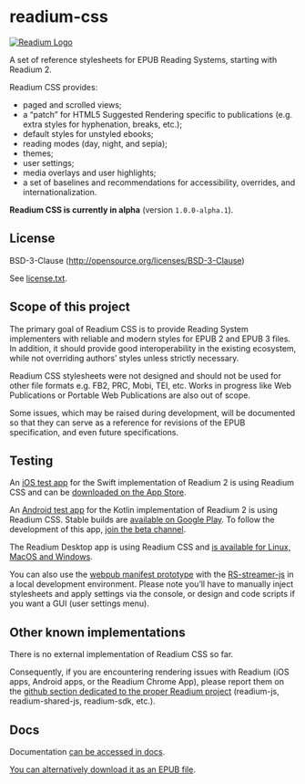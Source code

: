 # readium-css

[![Readium Logo](https://readium.org/assets/logos/readium-logo.png)](https://readium.org)

A set of reference stylesheets for EPUB Reading Systems, starting with Readium 2.

Readium CSS provides: 

- paged and scrolled views;
- a “patch” for HTML5 Suggested Rendering specific to publications (e.g. extra styles for hyphenation, breaks, etc.);
- default styles for unstyled ebooks;
- reading modes (day, night, and sepia);
- themes;
- user settings;
- media overlays and user highlights;
- a set of baselines and recommendations for accessibility, overrides, and internationalization.

**Readium CSS is currently in alpha** (version `1.0.0-alpha.1`).

## License

BSD-3-Clause (http://opensource.org/licenses/BSD-3-Clause)

See [license.txt](https://github.com/readium/readium-css/blob/master/LICENSE).

## Scope of this project

The primary goal of Readium CSS is to provide Reading System implementers with reliable and modern styles for EPUB 2 and EPUB 3 files. In addition, it should provide good interoperability in the existing ecosystem, while not overriding authors’ styles unless strictly necessary.

Readium CSS stylesheets were not designed and should not be used for other file formats e.g. FB2, PRC, Mobi, TEI, etc. Works in progress like Web Publications or Portable Web Publications are also out of scope.

Some issues, which may be raised during development, will be documented so that they can serve as a reference for revisions of the EPUB specification, and even future specifications.

## Testing

An [iOS test app](https://github.com/readium/r2-testapp-swift) for the Swift implementation of Readium 2 is using Readium CSS and can be [downloaded on the App Store](https://itunes.apple.com/us/app/r2-reader/id1363963230?mt=8).

An [Android test app](https://github.com/readium/r2-testapp-kotlin) for the Kotlin implementation of Readium 2 is using Readium CSS. Stable builds are [available on Google Play](https://play.google.com/store/apps/details?id=org.readium.r2reader). To follow the development of this app, [join the beta channel](https://play.google.com/apps/testing/org.readium.r2reader).

The Readium Desktop app is using Readium CSS and [is available for Linux, MacOS and Windows](https://github.com/edrlab/readium-desktop/releases).

You can also use the [webpub manifest prototype](https://github.com/HadrienGardeur/webpub-manifest/tree/gh-pages/examples/paged-viewer) with the [RS-streamer-js](https://github.com/edrlab/r2-streamer-js) in a local development environment. Please note you’ll have to manually inject stylesheets and apply settings via the console, or design and code scripts if you want a GUI (user settings menu).

## Other known implementations

There is no external implementation of Readium CSS so far.

Consequently, if you are encountering rendering issues with Readium (iOS apps, Android apps, or the Readium Chrome App), please report them on the [github section dedicated to the proper Readium project](https://github.com/readium) (readium-js, readium-shared-js, readium-sdk, etc.).

## Docs

Documentation [can be accessed in docs](docs).

[You can alternatively download it as an EPUB file](https://github.com/readium/readium-css/raw/master/docs/ReadiumCSS_docs.epub).